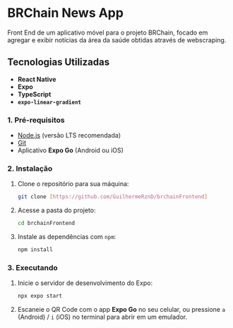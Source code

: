 # BRChain News App

Front End de um aplicativo móvel para o projeto BRChain, focado em agregar e exibir notícias da área da saúde obtidas através de webscraping.

## Tecnologias Utilizadas

* **React Native**
* **Expo**
* **TypeScript**
* **`expo-linear-gradient`**

### 1. Pré-requisitos

* [Node.js](https://nodejs.org/en/) (versão LTS recomendada)
* [Git](https://git-scm.com/)
* Aplicativo **Expo Go** (Android ou iOS)

### 2. Instalação

1.  Clone o repositório para sua máquina:
    ```bash
    git clone [https://github.com/GuilhermeRznD/brchainFrontend]
    ```

2.  Acesse a pasta do projeto:
    ```bash
    cd brchainFrontend
    ```

3.  Instale as dependências com `npm`:
    ```bash
    npm install
    ```

### 3. Executando

1.  Inicie o servidor de desenvolvimento do Expo:
    ```bash
    npx expo start
    ```

2.  Escaneie o QR Code com o app **Expo Go** no seu celular, ou pressione `a` (Android) / `i` (iOS) no terminal para abrir em um emulador.
